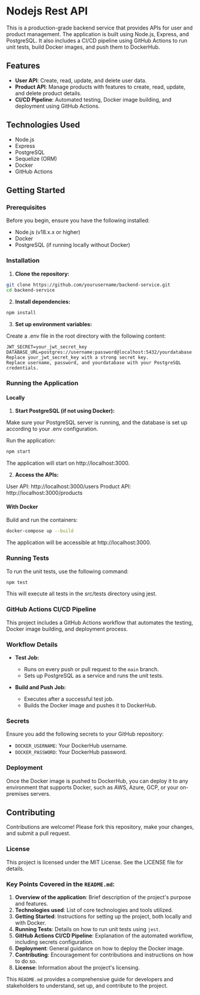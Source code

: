 # Nodejs Rest API

This is a production-grade backend service that provides APIs for user and product management. The application is built using Node.js, Express, and PostgreSQL. It also includes a CI/CD pipeline using GitHub Actions to run unit tests, build Docker images, and push them to DockerHub.

## Features

- **User API**: Create, read, update, and delete user data.
- **Product API**: Manage products with features to create, read, update, and delete product details.
- **CI/CD Pipeline**: Automated testing, Docker image building, and deployment using GitHub Actions.

## Technologies Used

- Node.js
- Express
- PostgreSQL
- Sequelize (ORM)
- Docker
- GitHub Actions

## Getting Started

### Prerequisites

Before you begin, ensure you have the following installed:

- Node.js (v18.x.x or higher)
- Docker
- PostgreSQL (if running locally without Docker)

### Installation

1. **Clone the repository:**

```bash
git clone https://github.com/yourusername/backend-service.git
cd backend-service
```

2. **Install dependencies:**

```bash
npm install
```

3. **Set up environment variables:**

Create a .env file in the root directory with the following content:

```plaintext
JWT_SECRET=your_jwt_secret_key
DATABASE_URL=postgres://username:password@localhost:5432/yourdatabase
Replace your_jwt_secret_key with a strong secret key.
Replace username, password, and yourdatabase with your PostgreSQL credentials.
```

### Running the Application

#### Locally

1. **Start PostgreSQL (if not using Docker):**

Make sure your PostgreSQL server is running, and the database is set up according to your .env configuration.

Run the application:

```bash
npm start
```

The application will start on http://localhost:3000.

2. **Access the APIs:**

User API: http://localhost:3000/users
Product API: http://localhost:3000/products

#### With Docker

Build and run the containers:

```bash
docker-compose up --build
```
The application will be accessible at http://localhost:3000.

### Running Tests
To run the unit tests, use the following command:

```bash
npm test
```
This will execute all tests in the src/tests directory using jest.

### GitHub Actions CI/CD Pipeline
This project includes a GitHub Actions workflow that automates the testing, Docker image building, and deployment process.
### Workflow Details

- **Test Job:**
  - Runs on every push or pull request to the `main` branch.
  - Sets up PostgreSQL as a service and runs the unit tests.

- **Build and Push Job:**
  - Executes after a successful test job.
  - Builds the Docker image and pushes it to DockerHub.

### Secrets

Ensure you add the following secrets to your GitHub repository:

- `DOCKER_USERNAME`: Your DockerHub username.
- `DOCKER_PASSWORD`: Your DockerHub password.

### Deployment

Once the Docker image is pushed to DockerHub, you can deploy it to any environment that supports Docker, such as AWS, Azure, GCP, or your on-premises servers.

## Contributing

Contributions are welcome! Please fork this repository, make your changes, and submit a pull request.

### License
This project is licensed under the MIT License. See the LICENSE file for details.


### Key Points Covered in the `README.md`:

1. **Overview of the application**: Brief description of the project's purpose and features.
2. **Technologies used**: List of core technologies and tools utilized.
3. **Getting Started**: Instructions for setting up the project, both locally and with Docker.
4. **Running Tests**: Details on how to run unit tests using `jest`.
5. **GitHub Actions CI/CD Pipeline**: Explanation of the automated workflow, including secrets configuration.
6. **Deployment**: General guidance on how to deploy the Docker image.
7. **Contributing**: Encouragement for contributions and instructions on how to do so.
8. **License**: Information about the project's licensing.

This `README.md` provides a comprehensive guide for developers and stakeholders to understand, set up, and contribute to the project.
